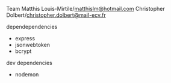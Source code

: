 Team
Matthis Louis-Mirtile/matthislm@hotmail.com
Christopher Dolbert/christopher.dolbert@mail-ecv.fr

dependependencies
- express
- jsonwebtoken
- bcrypt

dev dependencies
- nodemon